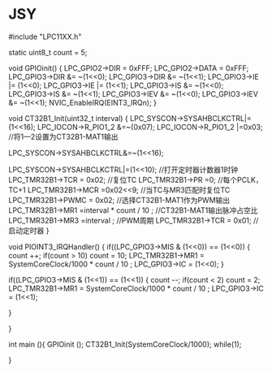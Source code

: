 # JSY
#include "LPC11XX.h"


static uint8_t count = 5;

void GPIOinit()
{
LPC_GPIO2->DIR = 0xFFF;
LPC_GPIO2->DATA = 0xFFF;
LPC_GPIO3->DIR &= ~(1<<0);
LPC_GPIO3->DIR &= ~(1<<1);
LPC_GPIO3->IE |= (1<<0);
  LPC_GPIO3->IE |= (1<<1);
LPC_GPIO3->IS &= ~(1<<0);
LPC_GPIO3->IS &= ~(1<<1);
LPC_GPIO3->IEV &= ~(1<<0);
LPC_GPIO3->IEV &= ~(1<<1);
NVIC_EnableIRQ(EINT3_IRQn);
}

void CT32B1_Init(uint32_t interval)
{
LPC_SYSCON->SYSAHBCLKCTRL|=(1<<16);
LPC_IOCON->R_PIO1_2 &=~(0x07);
LPC_IOCON->R_PIO1_2 |=0x03;    //将1—2设置为CT32B1-MAT1输出

LPC_SYSCON->SYSAHBCLKCTRL&=~(1<<16);  

  LPC_SYSCON->SYSAHBCLKCTRL|=(1<<10);  //打开定时器计数器1时钟
  LPC_TMR32B1->TCR = 0x02;          //复位TC 
LPC_TMR32B1->PR =0;               //每个PCLK，TC+1
  LPC_TMR32B1->MCR =0x02<<9;         //当TC与MR3匹配时复位TC   
  LPC_TMR32B1->PWMC = 0x02;             //选择CT32B1-MAT1作为PWM输出
LPC_TMR32B1->MR1 =interval * count / 10 ;          //CT32B1-MAT1输出脉冲占空比
LPC_TMR32B1->MR3 =interval ;           //PWM周期
LPC_TMR32B1->TCR = 0x01;               //启动定时器
}

void PIOINT3_IRQHandler()
{
if((LPC_GPIO3->MIS & (1<<0)) == (1<<0))
{	
count ++;
  if(count > 10)   count = 10;
  LPC_TMR32B1->MR1 = SystemCoreClock/1000 * count / 10 ;
LPC_GPIO3->IC = (1<<0);
}	

if((LPC_GPIO3->MIS & (1<<1)) == (1<<1))
{
count --;
  if(count < 2)   count = 2;
  LPC_TMR32B1->MR1 = SystemCoreClock/1000 * count / 10 ;
LPC_GPIO3->IC = (1<<1);

}

}


int main (){
  GPIOinit ();
  CT32B1_Init(SystemCoreClock/1000);
while(1);




}
